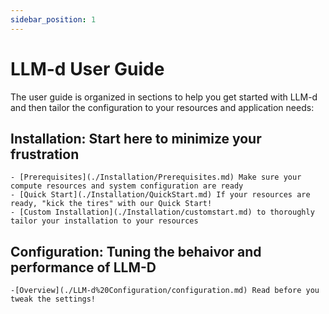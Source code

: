 ```yaml
---
sidebar_position: 1
---
```


# LLM-d User Guide

The user guide is organized in sections to help you get started with LLM-d and then tailor the configuration to your resources and application needs:

## Installation: Start here to minimize your frustration

    - [Prerequisites](./Installation/Prerequisites.md) Make sure your compute resources and system configuration are ready
    - [Quick Start](./Installation/QuickStart.md) If your resources are ready, "kick the tires" with our Quick Start!
    - [Custom Installation](./Installation/customstart.md) to thoroughly tailor your installation to your resources

## Configuration: Tuning the behaivor and performance of LLM-D

    -[Overview](./LLM-d%20Configuration/configuration.md) Read before you tweak the settings!

    